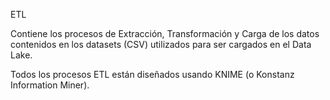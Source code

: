 ETL

Contiene los procesos de Extracción, Transformación y Carga de los datos contenidos en los datasets (CSV) utilizados para ser cargados en el Data Lake.

Todos los procesos ETL están diseñados usando KNIME (o Konstanz Information Miner).
